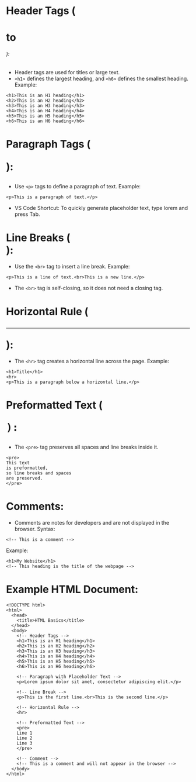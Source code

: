# Header Tags (<h1> to <h6>):
- Header tags are used for titles or large text.
- `<h1>` defines the largest heading, and `<h6>` defines the smallest heading.
Example:
```
<h1>This is an H1 heading</h1>
<h2>This is an H2 heading</h2>
<h3>This is an H3 heading</h3>
<h4>This is an H4 heading</h4>
<h5>This is an H5 heading</h5>
<h6>This is an H6 heading</h6>
```

# Paragraph Tags (<p>):
- Use `<p>` tags to define a paragraph of text.
Example:
```
<p>This is a paragraph of text.</p>
```
- VS Code Shortcut:
To quickly generate placeholder text, type lorem and press Tab.

# Line Breaks (<br>):
- Use the `<br>` tag to insert a line break.
Example:
```
<p>This is a line of text.<br>This is a new line.</p>
```
- The `<br>` tag is self-closing, so it does not need a closing tag.

# Horizontal Rule (<hr>):
- The `<hr>` tag creates a horizontal line across the page.
Example:
```
<h1>Title</h1>
<hr>
<p>This is a paragraph below a horizontal line.</p>
```

# Preformatted Text (<pre>):
- The `<pre>` tag preserves all spaces and line breaks inside it.
```
<pre>
This text
is preformatted,
so line breaks and spaces
are preserved.
</pre>
```

# Comments:
- Comments are notes for developers and are not displayed in the browser.
Syntax:
```
<!-- This is a comment -->
```
Example:
```
<h1>My Website</h1>
<!-- This heading is the title of the webpage -->
```

# Example HTML Document:

```
<!DOCTYPE html>
<html>
  <head>
    <title>HTML Basics</title>
  </head>
  <body>
    <!-- Header Tags -->
    <h1>This is an H1 heading</h1>
    <h2>This is an H2 heading</h2>
    <h3>This is an H3 heading</h3>
    <h4>This is an H4 heading</h4>
    <h5>This is an H5 heading</h5>
    <h6>This is an H6 heading</h6>

    <!-- Paragraph with Placeholder Text -->
    <p>Lorem ipsum dolor sit amet, consectetur adipiscing elit.</p>

    <!-- Line Break -->
    <p>This is the first line.<br>This is the second line.</p>

    <!-- Horizontal Rule -->
    <hr>

    <!-- Preformatted Text -->
    <pre>
    Line 1
    Line 2
    Line 3
    </pre>

    <!-- Comment -->
    <!-- This is a comment and will not appear in the browser -->
  </body>
</html>
```
